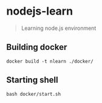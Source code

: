 # nodejs-learn
> Learning node.js environment

## Building docker 
```shell
docker build -t nlearn ./docker/
```

## Starting shell 
```
bash docker/start.sh
```
